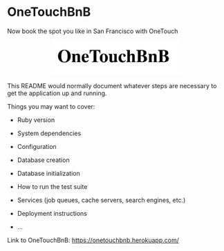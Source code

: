 # OneTouchBnB
Now book the spot you like in San Francisco with OneTouch

<p align="center"><img width=60% src="https://github.com/Priya67/onetouchBnB/blob/master/public/Screen%20Shot%202017-09-29%20at%201.09.45%20PM.png"></p>

This README would normally document whatever steps are necessary to get the
application up and running.

Things you may want to cover:

* Ruby version

* System dependencies

* Configuration

* Database creation

* Database initialization

* How to run the test suite

* Services (job queues, cache servers, search engines, etc.)

* Deployment instructions

* ...

Link to OneTouchBnB: https://onetouchbnb.herokuapp.com/
